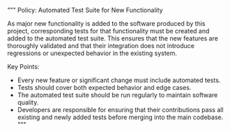 """
Policy: Automated Test Suite for New Functionality

As major new functionality is added to the software produced by this project,
corresponding tests for that functionality must be created and added to the
automated test suite. This ensures that the new features are thoroughly
validated and that their integration does not introduce regressions or
unexpected behavior in the existing system.

Key Points:
- Every new feature or significant change must include automated tests.
- Tests should cover both expected behavior and edge cases.
- The automated test suite should be run regularly to maintain software quality.
- Developers are responsible for ensuring that their contributions pass all
    existing and newly added tests before merging into the main codebase.
"""

